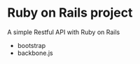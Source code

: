 Ruby on Rails project
==========================

A simple Restful API with Ruby on Rails
 
* bootstrap
* backbone.js